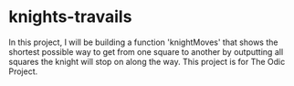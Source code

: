 # knights-travails

In this project, I will be building a function 'knightMoves' that shows the shortest possible way to get from one square to another by outputting all squares the knight will stop on along the way. This project is for The Odic Project.
